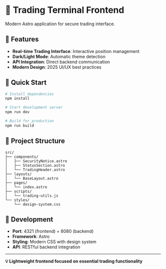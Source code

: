# 🚀 Trading Terminal Frontend

Modern Astro application for secure trading interface.

## 🎯 Features

- **Real-time Trading Interface**: Interactive position management
- **Dark/Light Mode**: Automatic theme detection
- **API Integration**: Direct backend communication
- **Modern Design**: 2025 UI/UX best practices

## 🚀 Quick Start

```bash
# Install dependencies
npm install

# Start development server
npm run dev

# Build for production
npm run build
```

## 📁 Project Structure

```
src/
├── components/
│   ├── SecurityNotice.astro
│   ├── StatusSection.astro
│   └── TradingHeader.astro
├── layouts/
│   └── BaseLayout.astro
├── pages/
│   └── index.astro
├── scripts/
│   └── trading-utils.js
└── styles/
    └── design-system.css
```

## 🔧 Development

- **Port**: 4321 (frontend) + 8080 (backend)
- **Framework**: Astro
- **Styling**: Modern CSS with design system
- **API**: RESTful backend integration

---

**💡 Lightweight frontend focused on essential trading functionality**